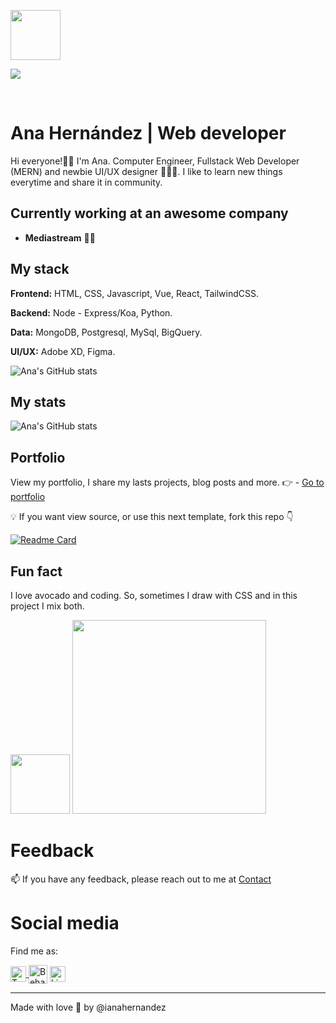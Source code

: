 <p align="left" class="circle">
<img width="80" class="circle" src="https://res.cloudinary.com/ianahernandez/image/upload/v1620496995/Intersect_788fb974fd.png?1767584.924999999">
</p>

<p align="left">
<a href="https://twitter.com/ianahernandez"><img src="https://img.shields.io/twitter/follow/ianahernandez?label=Follow&style=social"></a>
</p></br>

# Ana Hernández | Web developer

Hi everyone!👋🏽 I'm Ana. Computer Engineer, Fullstack Web Developer (MERN) and newbie UI/UX designer 👩🏻‍💻. I like to learn new things everytime and share it in community.  
  
## Currently working at an awesome company

- **Mediastream** 💚🚀

## My stack

**Frontend:** HTML, CSS, Javascript, Vue, React, TailwindCSS.

**Backend:** Node - Express/Koa, Python.

**Data:** MongoDB, Postgresql, MySql, BigQuery.

**UI/UX:** Adobe XD, Figma.

![Ana's GitHub stats](https://github-readme-stats-ten-ebon.vercel.app/api/top-langs?username=ianahernandez&show_icons=true&count_private=true&theme=tokyonight&title_color=f2f2f2&icon_color=ecd748&text_color=b9a0da&langs_count=6)


## My stats

![Ana's GitHub stats](https://github-readme-stats-ten-ebon.vercel.app/api?username=ianahernandez&show_icons=true&count_private=true&theme=tokyonight&title_color=f2f2f2&icon_color=ecd748&text_color=b9a0da)

## Portfolio
View my portfolio, I share my lasts projects, blog posts and more.
:point_right: - [Go to portfolio](https://ianahernandez.tech)

:bulb: If you want view source, or use this next template, fork this repo :point_down:


[![Readme Card](https://github-readme-stats-ten-ebon.vercel.app/api/pin/?username=ianahernandez&repo=portfolio&show_owner=true&show_icons=true&theme=tokyonight&title_color=f2f2f2&icon_color=ecd748&text_color=b9a0da)](https://github.com/ianahernandez/portfolio)

  
## Fun fact

I love avocado and coding. So, sometimes I draw with CSS and in this project I mix both.

<p align="left">
  <img width=95 src="https://pbs.twimg.com/media/Eey0uiRWAAcpR6t.png">
  <a href="https://github.com/ianahernandez/avocado-css"><img align="" width="310px" src="https://github-readme-stats.vercel.app/api/pin/?username=ianahernandez&repo=avocado-css&show_owner=true&show_icons=true&theme=tokyonight&title_color=f2f2f2&icon_color=ecd748&text_color=b9a0da"/></a>
</p>


# Feedback

📫 If you have any feedback, please reach out to me at [Contact](https://ianahernandez.tech/contacto)

# Social media

Find me as:

<p align="left">
<a href="https://twitter.com/ianahernandez" target="blank"><img align="center" src="https://res.cloudinary.com/ianahernandez/image/upload/v1651070694/3256013_8dccb2f9ba.png" alt="Twitter Account" height="25"</a>
<a href="https://behance.net/ianahernandez" target="blank"><img align="center" src="https://res.cloudinary.com/ianahernandez/image/upload/v1651070628/3991886_e60cf9d4f2.png" alt="Behance Account" height="30" /></a>
<a href="https://linkedin.com/in/ianahernandez/" target="blank"><img align="center" src="https://res.cloudinary.com/ianahernandez/image/upload/v1651070669/3536505_6dc32bd7ca.png" alt="Linkedin Account" height="25"/></a>
</p>



______

Made with love :purple_heart: by @ianahernandez

  

